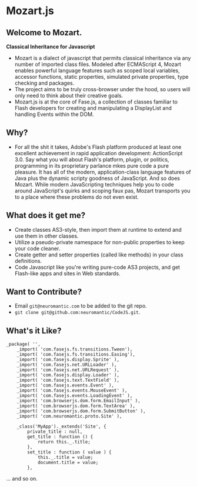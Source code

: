 # Mozart.js

## Welcome to Mozart. 

 **Classical Inheritance for Javascript**
 
  * Mozart is a dialect of javascript that permits classical inheritance via any number of imported class files. Modeled after ECMAScript 4, Mozart enables powerful language features such as scoped local variables, accessor functions, static properties, simulated private properties, type checking and packages. 
  * The project aims to be truly cross-browser under the hood, so users will only need to think about their creative goals.
  * Mozart.js is at the core of Fase.js, a collection of classes familiar to Flash developers for creating and manipulating a DisplayList and handling Events within the DOM.
  
## Why?

  * For all the shit it takes, Adobe's Flash platform produced at least one excellent achievement in rapid application development: ActionScript 3.0. Say what you will about Flash's platform, plugin, or politics, programming in its proprietary parlance mkes pure code a pure pleasure. It has all of the modern, application-class language features of Java plus the dynamic scripty goodness of JavaScript. And so does Mozart. While modern JavaScripting techniques help you to code around JavaScript's quirks and scoping faux pas, Mozart transports you to a place where these problems do not even exist.

  
## What does it get me?
  * Create classes AS3-style, then import them at runtime to extend and use them in other classes.
  * Utilize a pseudo-private namespace for non-public properties to keep your code cleaner.
  * Create getter and setter properties (called like methods) in your class definitions.
  * Code Javascript like you're writing pure-code AS3 projects, and get Flash-like apps and sites in Web standards. 

## Want to Contribute?
  
  * Email `git@neuromantic.com` to be added to the git repo.
  * `git clone git@github.com:neuromantic/CodeJS.git`.
   
## What's it Like?

    _package( '',
        _import( 'com.fasejs.fs.transitions.Tween'),
        _import( 'com.fasejs.fs.transitions.Easing'),
        _import( 'com.fasejs.display.Sprite' ),
        _import( 'com.fasejs.net.URLLoader' ),
        _import( 'com.fasejs.net.URLRequest' ),
        _import( 'com.fasejs.display.Loader' ),
        _import( 'com.fasejs.text.TextField' ),
        _import( 'com.fasejs.events.Event' ),
        _import( 'com.fasejs.events.MouseEvent' ),
        _import( 'com.fasejs.events.LoadingEvent' ),
        _import( 'com.browserjs.dom.form.EmailInput' ),
        _import( 'com.browserjs.dom.form.TextArea' ),
        _import( 'com.browserjs.dom.form.SubmitButton' ),
        _import( 'com.neuromantic.proto.Site' ),
  
        _class('MyApp')._extends('Site', {
            private_title : null,
            get_title : function () {
                return this._.title;
            },
            set_title : function ( value ) {
                this._.title = value;
                document.title = value;
            },
   ... and so on.
  
 


